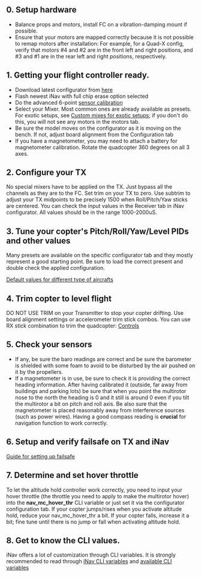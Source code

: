 ## 0. Setup hardware

* Balance props and motors, install FC on a vibration-damping mount if possible. 
* Ensure that your motors are mapped correctly because it is not possible to remap motors after installation: For example, for a Quad-X config, verify that motors #4 and #2 are in the front left and right positions, and #3 and #1 are in the rear left and right positions, respectively.

## 1. Getting your flight controller ready.

* Download latest configurator from [here](https://github.com/iNavFlight/inav-configurator/releases)
* Flash newest iNav with full chip erase option selected
* Do the advanced 6-point [sensor calibration](https://github.com/iNavFlight/inav/wiki/Sensor-calibration)
* Select your Mixer. Most common ones are already available as presets. For exotic setups, see [Custom mixes for exotic setups](https://github.com/iNavFlight/inav/wiki/Custom-mixes-for-exotic-setups#setups-that-can-be-implemented-with-custom-mixer); if you don't do this, you will not see any motors in the motors tab. 
* Be sure the model moves on the configurator as it is moving on the bench. If not, adjust board alignment from the Configuration tab
* If you have a magnetometer, you may need to attach a battery for magnetometer calibration. Rotate the quadcopter 360 degrees on all 3 axes.

## 2. Configure your TX

No special mixers have to be applied on the TX. Just bypass all the channels as they are to the FC.
Set trim on your TX to zero. Use subtrim to adjust your TX midpoints to be precisely 1500 when Roll/Pitch/Yaw sticks are centered. You can check the input values in the Receiver tab in iNav configurator. All values should be in the range 1000-2000uS.

## 3. Tune your copter's Pitch/Roll/Yaw/Level PIDs and other values

Many presets are available on the specific configurator tab and they mostly represent a good starting point.
Be sure to load the correct present and double check the applied configuration.

[Default values for different type of aircrafts](https://github.com/iNavFlight/inav/wiki/Default-values-for-different-type-of-aircrafts)

## 4. Trim copter to level flight
DO NOT USE TRIM on your Transmitter to stop your copter drifting. Use board alignment settings or accelerometer trim stick combos.
You can use RX stick combination to trim the quadcopter: [Controls](https://github.com/iNavFlight/inav/blob/master/docs/Controls.md) 

## 5. Check your sensors
* If any, be sure the baro readings are correct and be sure the barometer is shielded with some foam to avoid to be disturbed by the air pushed on it by the propellers.
* If a magnetometer is in use, be sure to check it is providing the correct heading information. After having calibrated it (outside, far away from buildings and parking lots) be sure that when you point the multirotor nose to the north the heading is 0 and it still is around 0 even if you tilt the multirotor a bit on pitch and roll axis. Be also sure that the magnetometer is placed reasonably away from interference sources (such as power wires).
Having a good compass reading is **crucial** for navigation function to work correctly.

## 6. Setup and verify failsafe on TX and iNav
[Guide for setting up failsafe](https://github.com/iNavFlight/inav/wiki/Failsafe#setting-up-failsafe-with-return-to-home)

## 7. Determine and set hover throttle
To let the altitude hold controller work correctly, you need to input your hover throttle (the throttle you need to apply to make the multirotor hover) into the **nav_mc_hover_thr** CLI variable or just set it via the configurator configuration tab.
If your copter jumps/rises when you activate altitude hold, reduce your nav_mc_hover_thr a bit. If your copter falls, increase it a bit; fine tune until there is no jump or fall when activating altitude hold.


## 8. Get to know the CLI values.
iNav offers a lot of customization through CLI variables. It is strongly recommended to read through [iNav CLI variables](https://github.com/iNavFlight/inav/wiki/iNav-CLI-variables) and [available CLI variables](https://github.com/iNavFlight/inav/blob/master/docs/Cli.md)
